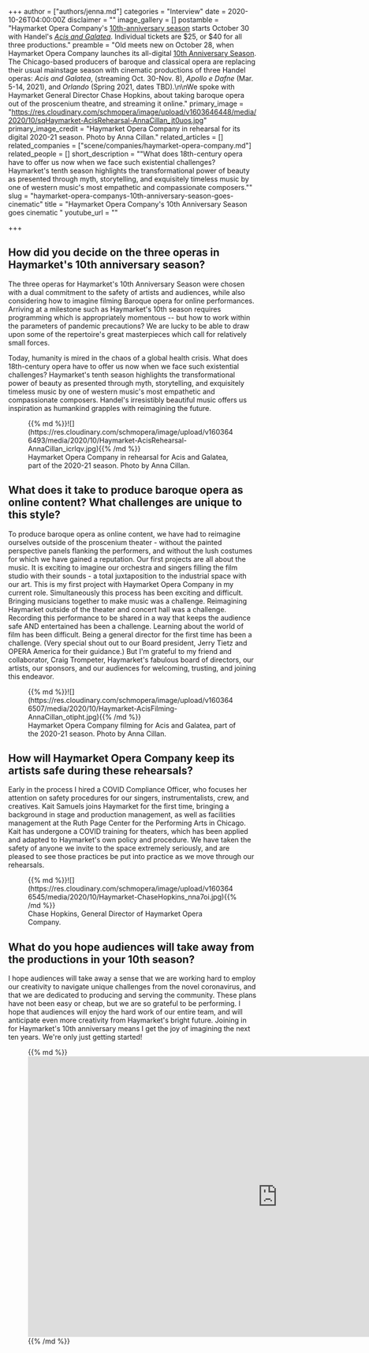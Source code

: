 +++
author = ["authors/jenna.md"]
categories = "Interview"
date = 2020-10-26T04:00:00Z
disclaimer = ""
image_gallery = []
postamble = "Haymarket Opera Company's [10th-anniversary season](http://www.haymarketopera.org/anniversaryseason) starts October 30 with Handel's [_Acis and Galatea_](http://www.haymarketopera.org/acis). Individual tickets are $25, or $40 for all three productions."
preamble = "Old meets new on October 28, when Haymarket Opera Company launches its all-digital [10th Anniversary Season](http://www.haymarketopera.org/anniversaryseason). The Chicago-based producers of baroque and classical opera are replacing their usual mainstage season with cinematic productions of three Handel operas: _Acis and Galatea_, (streaming Oct. 30-Nov. 8), _Apollo e Dafne_ (Mar. 5-14, 2021), and _Orlando_ (Spring 2021, dates TBD).\n\nWe spoke with Haymarket General Director Chase Hopkins, about taking baroque opera out of the proscenium theatre, and streaming it online."
primary_image = "https://res.cloudinary.com/schmopera/image/upload/v1603646448/media/2020/10/sqHaymarket-AcisRehearsal-AnnaCillan_jt0uos.jpg"
primary_image_credit = "Haymarket Opera Company in rehearsal for its digital 2020-21 season. Photo by Anna Cillan."
related_articles = []
related_companies = ["scene/companies/haymarket-opera-company.md"]
related_people = []
short_description = "\"What does 18th-century opera have to offer us now when we face such existential challenges? Haymarket's tenth season highlights the transformational power of beauty as presented through myth, storytelling, and exquisitely timeless music by one of western music's most empathetic and compassionate composers.\""
slug = "haymarket-opera-companys-10th-anniversary-season-goes-cinematic"
title = "Haymarket Opera Company's 10th Anniversary Season goes cinematic "
youtube_url = ""

+++
## How did you decide on the three operas in Haymarket's 10th anniversary season?

The three operas for Haymarket's 10th Anniversary Season were chosen with a dual commitment to the safety of artists and audiences, while also considering how to imagine filming Baroque opera for online performances. Arriving at a milestone such as Haymarket's 10th season requires programming which is appropriately momentous -- but how to work within the parameters of pandemic precautions? We are lucky to be able to draw upon some of the repertoire's great masterpieces which call for relatively small forces.

Today, humanity is mired in the chaos of a global health crisis. What does 18th-century opera have to offer us now when we face such existential challenges? Haymarket's tenth season highlights the transformational power of beauty as presented through myth, storytelling, and exquisitely timeless music by one of western music's most empathetic and compassionate composers. Handel's irresistibly beautiful music offers us inspiration as humankind grapples with reimagining the future.

<figure data-type="image">{{% md %}}![](https://res.cloudinary.com/schmopera/image/upload/v1603646493/media/2020/10/Haymarket-AcisRehearsal-AnnaCillan_icrlqv.jpg){{% /md %}}

<figcaption>Haymarket Opera Company in rehearsal for Acis and Galatea, part of the 2020-21 season. Photo by Anna Cillan.</figcaption>

</figure>

## What does it take to produce baroque opera as online content? What challenges are unique to this style?

To produce baroque opera as online content, we have had to reimagine ourselves outside of the proscenium theater - without the painted perspective panels flanking the performers, and without the lush costumes for which we have gained a reputation. Our first projects are all about the music. It is exciting to imagine our orchestra and singers filling the film studio with their sounds -  a total juxtaposition to the industrial space with our art.  This is my first project with Haymarket Opera Company in my current role. Simultaneously this process has been exciting and difficult. Bringing musicians together to make music was a challenge. Reimagining Haymarket outside of the theater and concert hall was a challenge. Recording this performance to be shared in a way that keeps the audience safe AND entertained has been a challenge. Learning about the world of film has been difficult. Being a general director for the first time has been a challenge. (Very special shout out to our Board president, Jerry Tietz and OPERA America for their guidance.) But I'm grateful to my friend and collaborator, Craig Trompeter, Haymarket's fabulous board of directors, our artists, our sponsors, and our audiences for welcoming, trusting, and joining this endeavor.

<figure data-type="image">{{% md %}}![](https://res.cloudinary.com/schmopera/image/upload/v1603646507/media/2020/10/Haymarket-AcisFilming-AnnaCillan_otipht.jpg){{% /md %}}

<figcaption>Haymarket Opera Company filming for Acis and Galatea, part of the 2020-21 season. Photo by Anna Cillan.</figcaption>

</figure>

## How will Haymarket Opera Company keep its artists safe during these rehearsals?

Early in the process I hired a COVID Compliance Officer, who focuses her attention on safety procedures for our singers, instrumentalists, crew, and creatives. Kait Samuels joins Haymarket for the first time, bringing a background in stage and production management, as well as facilities management at the Ruth Page Center for the Performing Arts in Chicago. Kait has undergone a COVID training for theaters, which has been applied and adapted to Haymarket's own policy and procedure. We have taken the safety of anyone we invite to the space extremely seriously, and are pleased to see those practices be put into practice as we move through our rehearsals.

<figure data-type="image">{{% md %}}![](https://res.cloudinary.com/schmopera/image/upload/v1603646545/media/2020/10/Haymarket-ChaseHopkins_nna7oi.jpg){{% /md %}}

<figcaption>Chase Hopkins, General Director of Haymarket Opera Company. </figcaption>

</figure>

## What do you hope audiences will take away from the productions in your 10th season?

I hope audiences will take away a sense that we are working hard to employ our creativity to navigate unique challenges from the novel coronavirus, and that we are dedicated to producing and serving the community. These plans have not been easy or cheap, but we are so grateful to be performing. I hope that audiences will enjoy the hard work of our entire team, and will anticipate even more creativity from Haymarket's bright future. Joining in for Haymarket's 10th anniversary means I get the joy of imagining the next ten years. We're only just getting started!

<figure data-type="video">{{% md %}}<iframe width="1012" height="569" src="https://www.youtube.com/embed/2UlLdgu1vjo" frameborder="0" allow="accelerometer; autoplay; clipboard-write; encrypted-media; gyroscope; picture-in-picture" allowfullscreen></iframe>{{% /md %}}

</figure>